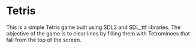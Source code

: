 # Tetris
This is a simple Tetris game built using SDL2 and SDL_ttf libraries. The objective of the game is to clear lines by filling them with Tetrominoes that fall from the top of the screen.
